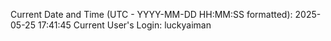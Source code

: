 Current Date and Time (UTC - YYYY-MM-DD HH:MM:SS formatted): 2025-05-25 17:41:45
Current User's Login: luckyaiman
